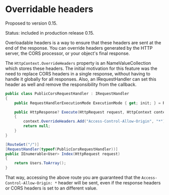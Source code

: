 # Overridable headers

Proposed to version 0.15.

Status: included in production release 0.15.

Overloadable headers is a way to ensure that these headers are sent at the end of the response. You can override headers generated by the HTTP server, the CORS processor, or your object's final response.

The `HttpContext.OverrideHeaders` property is an NameValueCollection which stores these headers. The initial motivation for this feature was the need to replace CORS headers in a single response, without having to handle it globally for all responses. Also, an IRequestHandler can set this header as well and remove the responsibility from the callback.

```cs
public class PublicCorsRequestHandler : IRequestHandler
{
    public RequestHandlerExecutionMode ExecutionMode { get; init; } = RequestHandlerExecutionMode.BeforeContents;

    public HttpResponse? Execute(HttpRequest request, HttpContext context)
    {
        context.OverrideHeaders.Add("Access-Control-Allow-Origin", "*");
        return null;
    }
}

[RouteGet("/")]
[RequestHandler(typeof(PublicCorsRequestHandler))]
public IEnumerable<User> Index(HttpRequest request)
{
    return Users.ToArray();
}
```

That way, accessing the above route you are guaranteed that the `Access-Control-Allow-Origin: *` header will be sent, even if the response headers or CORS headers is set to an different value.